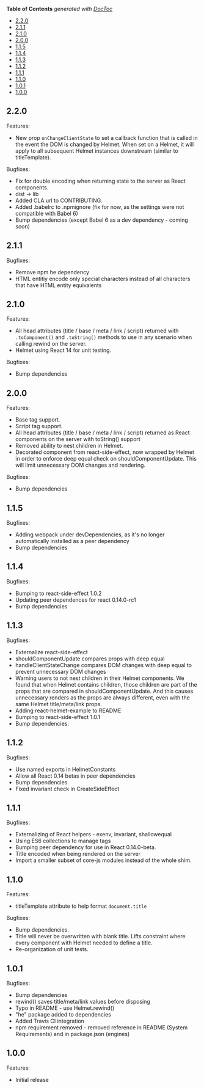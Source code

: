<!-- START doctoc generated TOC please keep comment here to allow auto update -->
<!-- DON'T EDIT THIS SECTION, INSTEAD RE-RUN doctoc TO UPDATE -->
**Table of Contents**  *generated with [DocToc](https://github.com/thlorenz/doctoc)*

- [2.2.0](#220)
- [2.1.1](#211)
- [2.1.0](#210)
- [2.0.0](#200)
- [1.1.5](#115)
- [1.1.4](#114)
- [1.1.3](#113)
- [1.1.2](#112)
- [1.1.1](#111)
- [1.1.0](#110)
- [1.0.1](#101)
- [1.0.0](#100)

<!-- END doctoc generated TOC please keep comment here to allow auto update -->
## 2.2.0

Features:

  - New prop `onChangeClientState` to set a callback function that is called in the event the DOM is changed by Helmet.  When set on a Helmet, it will apply to all subsequent Helmet instances downstream (similar to titleTemplate).

Bugfixes:

  - Fix for double encoding when returning state to the server as React components.
  - dist -> lib
  - Added CLA url to CONTRIBUTING.
  - Added .babelrc to .npmignore (fix for now, as the settings were not compatible with Babel 6)
  - Bump dependencies (except Babel 6 as a dev dependency - coming soon)

## 2.1.1

Bugfixes:

  - Remove npm he dependency
  - HTML entitiy encode only special characters instead of all characters that have HTML entity equivalents

## 2.1.0

Features:

  - All head attributes (title / base / meta / link / script) returned with `.toComponent()` and `.toString()` methods to use in any scenario when calling rewind on the server.
  - Helmet using React 14 for unit testing.

Bugfixes:

  - Bump dependencies

## 2.0.0

Features:

  - Base tag support.
  - Script tag support.
  - All head attributes (title / base / meta / link / script) returned as React components on the server with toString() support
  - Removed ability to nest children in Helmet.
  - Decorated component from react-side-effect, now wrapped by Helmet in order to enforce deep equal check on shouldComponentUpdate. This will limit unnecessary DOM changes and rendering.

Bugfixes:

  - Bump dependencies

## 1.1.5

Bugfixes:

  - Adding webpack under devDependencies, as it's no longer automatically installed as a peer dependency
  - Bump dependencies

## 1.1.4

Bugfixes:

  - Bumping to react-side-effect 1.0.2
  - Updating peer dependences for react 0.14.0-rc1
  - Bump dependencies

## 1.1.3

Bugfixes:

  - Externalize react-side-effect
  - shouldComponentUpdate compares props with deep equal
  - handleClientStateChange compares DOM changes with deep equal to prevent unnecessary DOM changes
  - Warning users to not nest children in their Helmet components.  We found that when Helmet contains children, those children are part of the props that are compared in shouldComponentUpdate.  And this causes unnecessary renders as the props are always different, even with the same Helmet title/meta/link props.
  - Adding react-helmet-example to README
  - Bumping to react-side-effect 1.0.1
  - Bump dependencies.

## 1.1.2

Bugfixes:

  - Use named exports in HelmetConstants
  - Allow all React 0.14 betas in peer dependencies
  - Bump dependencies.
  - Fixed invariant check in CreateSideEffect

## 1.1.1

Bugfixes:

  - Externalizing of React helpers - exenv, invariant, shallowequal
  - Using ES6 collections to manage tags
  - Bumping peer dependency for use in React 0.14.0-beta.
  - Title encoded when being rendered on the server
  - Import a smaller subset of core-js modules instead of the whole shim.

## 1.1.0

Features:

  - titleTemplate attribute to help format `document.title`

Bugfixes:

  - Bump dependencies.
  - Title will never be overwritten with blank title.  Lifts constraint where every component with Helmet needed to define a title.
  - Re-organization of unit tests.

## 1.0.1

Bugfixes:

  - Bump dependencies
  - rewind() saves title/meta/link values before disposing
  - Typo in README - use Helmet.rewind()
  - "he" package added to dependencies
  - Added Travis CI integration
  - npm requirement removed - removed reference in README (System Requirements) and in package.json (engines)

## 1.0.0

Features:

  - Initial release
